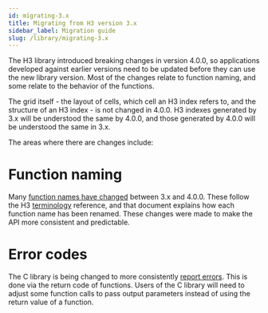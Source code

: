 ```yaml
---
id: migrating-3.x
title: Migrating from H3 version 3.x
sidebar_label: Migration guide
slug: /library/migrating-3.x
---
```


The H3 library introduced breaking changes in version 4.0.0, so applications developed against earlier versions
need to be updated before they can use the new library version. Most of the changes relate to function naming,
and some relate to the behavior of the functions.

The grid itself - the layout of cells, which cell an H3 index refers to, and the structure of an H3 index - is
not changed in 4.0.0. H3 indexes generated by 3.x will be understood the same by 4.0.0, and those generated by 4.0.0
will be understood the same in 3.x.

The areas where there are changes include:

# Function naming

Many [function names have changed](../library/migration-3.x/functions) between 3.x and 4.0.0. These follow the H3 [terminology](../library/terminology) reference,
and that document explains how each function name has been renamed. These changes were made to make the API more
consistent and predictable.

# Error codes

The C library is being changed to more consistently [report errors](../library/errors). This is done via the return code of
functions. Users of the C library will need to adjust some function calls to pass output parameters instead of
using the return value of a function.
